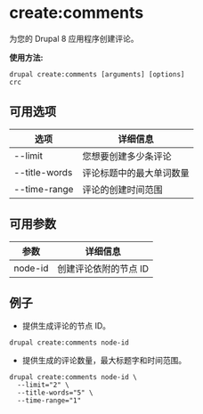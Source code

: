 # create:comments
为您的 Drupal 8 应用程序创建评论。

**使用方法:**
```
drupal create:comments [arguments] [options]
crc
```

## 可用选项
选项 | 详细信息
-------|-------------
--limit | 您想要创建多少条评论
--title-words | 评论标题中的最大单词数量
--time-range | 评论的创建时间范围

## 可用参数
参数 | 详细信息
---------|-------------
node-id | 创建评论依附的节点 ID

## 例子
* 提供生成评论的节点 ID。
```
drupal create:comments node-id
```
* 提供生成的评论数量，最大标题字和时间范围。
```
drupal create:comments node-id \
  --limit="2" \
  --title-words="5" \
  --time-range="1"
```
